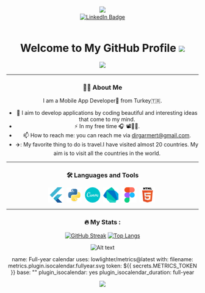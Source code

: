 ### 
<div id="header" align="center">
  <img src="https://media.giphy.com/media/v1.Y2lkPTc5MGI3NjExZjMzMmIzZThiZDA2ZTMxMDE3MjUwMzcxZThhMDkzYWYxOWY3YjNkOCZlcD12MV9pbnRlcm5hbF9naWZzX2dpZklkJmN0PXM/SHjOSDkKZ18qOHA5B5/giphy.gif" width="350"/>
</div>
<div id="badges" align="center">
  <a href=https://www.linkedin.com/in/hakk%C4%B1-mert-dirgar-09a21b167/>
    <img src="https://img.shields.io/badge/LinkedIn-blue?style=plastic&logo=linkedin&logoColor=white" alt="LinkedIn Badge" width="120"/>
  </a>                                                                                  
<div id="badges" align="center"">
<img src="https://komarev.com/ghpvc/?username=dirgarmert&style=plastic&color=red" alt="" width="120"/>
 <h1>
  Welcome to My GitHub Profile
  <img src="https://media.giphy.com/media/hvRJCLFzcasrR4ia7z/giphy.gif" width="30px"/>
                                                 
</h1>

<div>
 <div align="center">
  <img src="https://media.giphy.com/media/v1.Y2lkPTc5MGI3NjExYjE1NzFmZTdmOTNmZGIyMDA1ZTYxOTlkNjkxOGVlYmNjZTgwZmZlNSZlcD12MV9pbnRlcm5hbF9naWZzX2dpZklkJmN0PWc/3ornk57KwDXf81rjWM/giphy.gif" />
</div> 
                                                                          
---
### 😶‍🌫️ About Me 
I am a Mobile App Developer:iphone: from Turkey:tr:.
- :dart: I aim to develop applications by coding beautiful and interesting ideas that come to my mind.
- :zap: In my free time 🎧 :film_projector::basketball::muscle:.
- :mailbox: How to reach me: you can reach me via dirgarmert@gmail.com.
- ✈️: My favorite thing to do is travel.I have visited almost 20 countries. My aim is to visit all the countries in the world.                                                                               
---                                                                                                                              
</div>

### :hammer_and_wrench: Languages and Tools 

  <img src="https://github.com/devicons/devicon/blob/master/icons/flutter/flutter-original.svg" title="Flutter" alt="Flutter" width="40" height="40"/>&nbsp;
  <img src="https://github.com/devicons/devicon/blob/master/icons/python/python-original.svg" alt="Flutter" width="40" height="40"/>&nbsp;
  <img src="https://github.com/devicons/devicon/blob/master/icons/canva/canva-original.svg" title="Canva" alt="Canva" width="40" height="40"/>&nbsp;
  <img src="https://github.com/devicons/devicon/blob/master/icons/dart/dart-original.svg" title="Dart" alt="Dart" width="40" height="40"/>&nbsp;
  <img src="https://github.com/devicons/devicon/blob/master/icons/figma/figma-original.svg" title="Figma" alt="Figma" width="40" height="40"/>&nbsp;
  <img src="https://github.com/devicons/devicon/blob/master/icons/html5/html5-original-wordmark.svg" title="HTML 5 " alt="HTML 5 " width="40" height="40"/>&nbsp;

---
### :fire: My Stats :
[![GitHub Streak](http://github-readme-streak-stats.herokuapp.com?user=dirgarmert&theme=dark&background=000000)](https://git.io/streak-stats)
[![Top Langs](https://github-readme-stats.vercel.app/api/top-langs/?username=dirgarmert&layout=donut)](https://github.com/anuraghazra/github-readme-stats)

![Alt text](https://spotify-recently-played-readme.vercel.app/api?user=idmert)


name: Full-year calendar
uses: lowlighter/metrics@latest
with:
  filename: metrics.plugin.isocalendar.fullyear.svg
  token: ${{ secrets.METRICS_TOKEN }}
  base: ""
  plugin_isocalendar: yes
  plugin_isocalendar_duration: full-year








<div id="header" align="center">
<img src="https://media.giphy.com/media/1d99GLB20hS0OwYyqj/giphy.gif" width="350"/>
